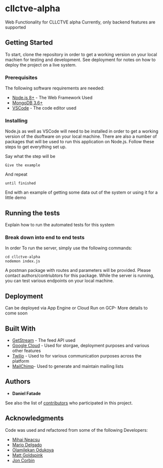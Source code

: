 # cllctve-alpha
Web Functionality for CLLCTVE alpha
Currently, only backend features are supported

## Getting Started

To start, clone the repository in order to get a working version on your local machien for testing and development. See deployment for notes on how to deploy the project on a live system.

### Prerequisites

The following software requirements are needed: 


* [Node.js 8+](https://nodejs.org/en/) - The Web Framework Used
* [MongoDB 3.6+](https://www.mongodb.com/download-center/community) 
* [VSCode](https://code.visualstudio.com/) - The code editor used


### Installing

Node.js as well as VSCode will need to be installed in order to get a working version of the dsoftware on your local machine. There are also a number of packages that will be used to run this application on Node.js. Follow these steps to get everything set up.

Say what the step will be

```
Give the example
```

And repeat

```
until finished
```

End with an example of getting some data out of the system or using it for a little demo

## Running the tests

Explain how to run the automated tests for this system

### Break down into end to end tests

In order To run the server, simply use the following commands:

```
cd cllctve-alpha
nodemon index.js
```

A postman package with routes and parameters will be provided. Please contact authors/contriubtors for this package. While the server is running, you can test various endpoints on your local machine.


## Deployment

Can be deployed via App Engine or Cloud Run on GCP- More details to come soon

## Built With

* [GetStream](https://getstream.io/) - The feed API used
* [Google Cloud](https://cloud.google.com/) - Used for storgae, deployment purposes and various other features
* [Twilio](https://www.twilio.com/) - Used to for various communication purposes across the platform
* [MailChimp](https://mailchimp.com/)- Used to generate and maintain mailing lists


## Authors

* **Daniel Fatade** 

See also the list of [contributors](https://github.com/your/project/contributors) who participated in this project.

## Acknowledgments

Code was used and refactored from some of the following Developers:

* [Mihai Neacsu](https://github.com/mihaineacsu)
* [Mario Delgado](https://github.com/peachepe)
* [Olamilekan Odukoya](https://medium.com/@olamilekan001)
* [Matt Goldspink](https://www.codementor.io/@mattgoldspink)
* [Jon Corbin](https://blog.logrocket.com/author/joncorbin/)
